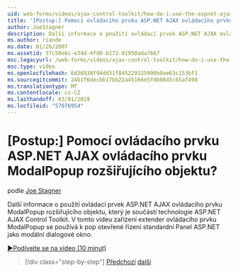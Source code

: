 ```yaml
---
uid: web-forms/videos/ajax-control-toolkit/how-do-i-use-the-aspnet-ajax-modalpopup-extender-control
title: '[Postup:] Pomocí ovládacího prvku ASP.NET AJAX ovládacího prvku ModalPopup rozšiřujícího objektu? | Dokumenty Microsoft'
author: JoeStagner
description: Další informace o použití ovládací prvek ASP.NET AJAX ovládacího prvku ModalPopup rozšiřujícího objektu, který je součástí technologie ASP.NET AJAX Control Toolkit. V tomto videu ovládacího prvku ModalPopup se používá rozšíření...
ms.author: riande
ms.date: 01/26/2007
ms.assetid: 37c50e6c-e34d-4fd0-b272-01950ada7667
msc.legacyurl: /web-forms/videos/ajax-control-toolkit/how-do-i-use-the-aspnet-ajax-modalpopup-extender-control
msc.type: video
ms.openlocfilehash: 6d36938f94dd31f845229325900b0ae63c153bf1
ms.sourcegitcommit: 24b1f6decbb17bb22a45166e5fdb0845c65af498
ms.translationtype: MT
ms.contentlocale: cs-CZ
ms.lasthandoff: 03/01/2019
ms.locfileid: "57076954"
---
```

<a name="how-do-i-use-the-aspnet-ajax-modalpopup-extender-control"></a>[Postup:] Pomocí ovládacího prvku ASP.NET AJAX ovládacího prvku ModalPopup rozšiřujícího objektu?
====================
podle [Joe Stagner](https://github.com/JoeStagner)

Další informace o použití ovládací prvek ASP.NET AJAX ovládacího prvku ModalPopup rozšiřujícího objektu, který je součástí technologie ASP.NET AJAX Control Toolkit. V tomto videu zařízení extender ovládacího prvku ModalPopup se používá k pop otevřené řízení standardní Panel ASP.NET jako modální dialogové okno.

[&#9654;Podívejte se na video (10 minut)](https://channel9.msdn.com/Blogs/ASP-NET-Site-Videos/how-do-i-use-the-aspnet-ajax-modalpopup-extender-control)

> [!div class="step-by-step"]
> [Předchozí](how-do-i-use-the-aspnet-ajax-popup-control-extender.md)
> [další](how-do-i-use-the-aspnet-ajax-alwaysvisible-control-extender.md)
